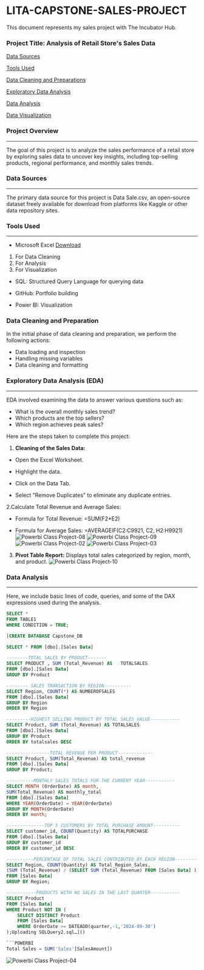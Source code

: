 # LITA-CAPSTONE-SALES-PROJECT

This document represents my sales project with The Incubator Hub.

### **Project Title: Analysis of Retail Store's Sales Data**

[Data Sources](#data-sources)

[Tools Used](#tools-used)

[Data Cleaning and Preparations](#data-cleaning-and-preparations)

[Exploratory Data Analysis](#exploratory-data-analysis)

[Data Analysis](#data-analysis)

[Data Visualization](#data-visualization)

### **Project Overview**
---
The goal of this project is to analyze the sales performance of a retail store by exploring sales data to uncover key insights, including top-selling products, regional performance, and monthly sales trends.

### **Data Sources**
---
The primary data source for this project is Data Sale.csv, an open-source dataset freely available for download from platforms like Kaggle or other data repository sites.

### **Tools Used**
---
- Microsoft Excel  [Download](https://www.microsoft.com)
1.  For Data Cleaning
2.  For Analysis
3.  For Visualization

* SQL: Structured Query Language for querying data

* GitHub: Portfolio building

* Power BI: Visualization

 ### **Data Cleaning and Preparation**
In the initial phase of data cleaning and preparation, we perform the following actions:
* Data loading and inspection
* Handling missing variables
* Data cleaning and formatting

### **Exploratory Data Analysis (EDA)**
 ---
EDA involved examining the data to answer various questions such as:
* What is the overall monthly sales trend?
* Which products are the top sellers?
* Which region achieves peak sales?

Here are the steps taken to complete this project:

1. **Cleaning of the Sales Data:**

* Open the Excel Worksheet.

* Highlight the data.

* Click on the Data Tab.

* Select "Remove Duplicates" to eliminate any duplicate entries.

2.Calculate Total Revenue and Average Sales:

* Formula for Total Revenue: =SUM(F2*E2)

* Formula for Average Sales: =AVERAGEIF(C2:C9921, C2, H2:H9921)
![Powerbi Class Project-08](https://github.com/user-attachments/assets/48a78f42-318c-4671-a783-4838027f88a7)
![Powerbi Class Project-09](https://github.com/user-attachments/assets/ae718706-a82a-46b4-b3c7-f2a2172c6f41)
![Powerbi Class Project-02](https://github.com/user-attachments/assets/d20c39ec-4cf0-453a-8da6-39eca3a9eda7)
![Powerbi Class Project-03](https://github.com/user-attachments/assets/e794d00a-0fad-4302-afbd-bba9f0d32f86)

3. **Pivot Table Report:** Displays total sales categorized by region, month, and product.
![Powerbi Class Project-10](https://github.com/user-attachments/assets/f974c2dc-39d2-4380-bdda-f36d7cdbca2d)

### Data Analysis
---
Here, we include basic lines of code, queries, and some of the DAX expressions used during the analysis.

```SQL
SELECT * 
FROM TABLE1
WHERE CONDITION = TRUE;

[CREATE DATABASE Capstone_DB

SELECT * FROM [dbo].[Sales Data]

--------TOTAL SALES BY PRODUCT-------
SELECT PRODUCT , SUM (Total_Revenue) AS   TOTALSALES
FROM [dbo].[Sales Data]
GROUP BY Product

-------- SALES TRANSACTION BY REGION----------
SELECT Region, COUNT(*) AS NUMBEROFSALES
FROM [dbo].[Sales Data]
GROUP BY Region
ORDER BY Region

---------HIGHEST SELLING PRODUCT BY TOTAL SALES VALUE-----------
SELECT Product, SUM (Total_Revenue) AS TOTALSALES
FROM [dbo].[Sales Data]
GROUP BY Product
ORDER BY totalsales DESC

----------------TOTAL REVENUE PER PRODUCT-------------
SELECT Product, SUM(Total_Revenue) AS total_revenue
FROM [dbo].[Sales Data]
GROUP BY Product;

----------MONTHLY SALES TOTALS FOR THE CURRENT YEAR-----------
SELECT MONTH (OrderDate) AS month,
SUM(Total_Revenue) AS monthly_total
FROM [dbo].[Sales Data]
WHERE YEAR(OrderDate) = YEAR(OrderDate)
GROUP BY MONTH(OrderDate)
ORDER BY month;

--------------TOP 5 CUSTOMERS BY TOTAL PURCHASE AMOUNT----------
SELECT customer_id, COUNT(Quantity) AS TOTALPURCHASE
FROM [dbo].[Sales Data]
GROUP BY customer_id
ORDER BY customer_id DESC 

----------PERCENTAGE OF TOTAL SALES CONTRIBUTED BY EACH REGION-----------
SELECT Region, COUNT(Quantity) AS Total_Region_Sales,
(SUM (Total_Revenue) / (SELECT SUM (Total_Revenue) FROM [Sales Data] )) * 100 AS percentage_contribution
FROM [Sales Data]
GROUP BY Region;

-----------PRODUCTS WITH NO SALES IN THE LAST QUARTER-----------
SELECT Product
FROM [Sales Data] 
WHERE Product NOT IN (
    SELECT DISTINCT Product
    FROM [Sales Data]
    WHERE OrderDate >= DATEADD(quarter,-1,'2024-09-30')
);Uploading SQLQuery2.sql…]()

```POWERBI
Total Sales = SUM('Sales'[SalesAmount])
```
![Powerbi Class Project-04](https://github.com/user-attachments/assets/d9fc6b55-ba24-44b9-84d5-6465a9b00d94)



  

